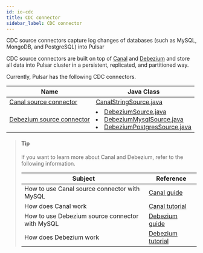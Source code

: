 ```yaml
---
id: io-cdc
title: CDC connector
sidebar_label: CDC connector
---
```


CDC source connectors capture log changes of databases (such as MySQL, MongoDB, and PostgreSQL) into Pulsar

CDC source connectors are built on top of [Canal](https://github.com/alibaba/canal) and [Debezium](https://debezium.io/) and store all data into Pulsar cluster in a persistent, replicated, and partitioned way.

Currently, Pulsar has the following CDC connectors.

Name|Java Class
|---|---
[Canal source connector](io-cdc-canal.md)|[CanalStringSource.java](https://github.com/apache/pulsar/blob/master/pulsar-io/canal/src/main/java/org/apache/pulsar/io/canal/CanalStringSource.java)
[Debezium source connector](io-cdc-debezium.md)|<li>[DebeziumSource.java](https://github.com/apache/pulsar/blob/master/pulsar-io/debezium/core/src/main/java/org/apache/pulsar/io/debezium/DebeziumSource.java)<br/><li>[DebeziumMysqlSource.java](https://github.com/apache/pulsar/blob/master/pulsar-io/debezium/mysql/src/main/java/org/apache/pulsar/io/debezium/mysql/DebeziumMysqlSource.java)<br/><li>[DebeziumPostgresSource.java](https://github.com/apache/pulsar/blob/master/pulsar-io/debezium/postgres/src/main/java/org/apache/pulsar/io/debezium/postgres/DebeziumPostgresSource.java)

> #### Tip
> 
> If you want to learn more about Canal and Debezium, refer to the following information.
> 
> Subject | Reference
> |---|---
> How to use Canal source connector with MySQL|[Canal guide](https://github.com/alibaba/canal/wiki)
> How does Canal work | [Canal tutorial](https://github.com/alibaba/canal/wiki)
> How to use Debezium source connector with MySQL | [Debezium guide](https://debezium.io/docs/connectors/mysql/)
> How does Debezium work | [Debezium tutorial](https://debezium.io/docs/tutorial/)
